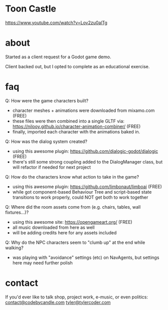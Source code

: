 # Toon Castle
https://www.youtube.com/watch?v=Lov2zu0alTg

# about
Started as a client request for a Godot game demo.

Client backed out, but I opted to complete as an educational exercise.

# faq
Q: How were the game characters built?
* character meshes + animations were downloaded from mixamo.com (FREE)
* these files were then combined into a single GLTF via: https://nilooy.github.io/character-animation-combiner/ (FREE)
* finally, imported each character with the animations baked in.

Q: How was the dialog system created?
* using this awesome plugin: https://github.com/dialogic-godot/dialogic (FREE)
* there's still some strong coupling added to the DialogManager class, but will refactor if needed for next project

Q: How do the characters know what action to take in the game?
* using this awesome plugin: https://github.com/limbonaut/limboai (FREE)
* while got component-based Behaviour Tree and script-based state transitions to work properly, could NOT get both to work together

Q: Where did the room assets come from (e.g. chairs, tables, wall fixtures...)?
* using this awesome site: https://opengameart.org/ (FREE)
* all music downloaded from here as well  
* will be adding credits here for any assets included 

Q: Why do the NPC characters seem to "clumb up" at the end while walking?
* was playing with "avoidance" settings (etc) on NavAgents, but settings here may need further polish

# contact
If you'd ever like to talk shop, project work, e-music, or even politics:
contact@codebycandle.com
tyler@tylercoder.com
